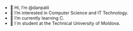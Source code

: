 - 👋 Hi, I’m @danpalii
- 👀 I’m interested in Computer Science and IT Technology.
- 🌱 I’m currently learning C.
- 🏫 I`m student at the Technical University of Moldova.

